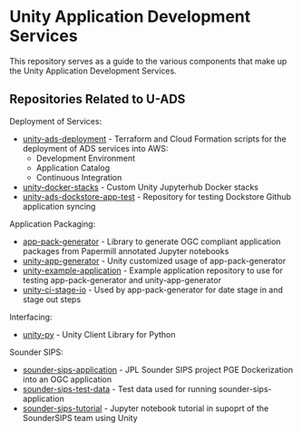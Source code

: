 # Unity Application Development Services

This repository serves as a guide to the various components that make up the Unity Application Development Services.

## Repositories Related to U-ADS

Deployment of Services:

* [unity-ads-deployment](https://github.com/unity-sds/unity-ads-deployment) - Terraform and Cloud Formation scripts for the deployment of ADS services into AWS:
	* Development Environment
	* Application Catalog
	* Continuous Integration
* [unity-docker-stacks](https://github.com/unity-sds/unity-docker-stacks) - Custom Unity Jupyterhub Docker stacks 
* [unity-ads-dockstore-app-test](https://github.com/unity-sds/unity-ads-dockstore-app-test) - Repository for testing Dockstore Github application syncing

Application Packaging:

* [app-pack-generator](https://github.com/unity-sds/app-pack-generator) - Library to generate OGC compliant application packages from Papermill annotated  Jupyter notebooks
* [unity-app-generator](https://github.com/unity-sds/unity-app-generator) - Unity customized usage of app-pack-generator
* [unity-example-application](https://github.com/unity-sds/unity-example-application) - Example application repository to use for testing app-pack-generator and unity-app-generator
* [unity-ci-stage-io](https://github.com/unity-sds/unity-ci-stage-io) - Used by app-pack-generator for date stage in and stage out steps

Interfacing:

* [unity-py](https://github.com/unity-sds/unity-py) - Unity Client Library for Python

Sounder SIPS:

* [sounder-sips-application](https://github.com/unity-sds/sounder-sips-application) - JPL Sounder SIPS project PGE Dockerization into an OGC application
* [sounder-sips-test-data](https://github.com/unity-sds/sounder-sips-test-data) - Test data used for running sounder-sips-application
* [sounder-sips-tutorial](https://github.com/unity-sds/sounder-sips-tutorial) - Jupyter notebook tutorial in supoprt of the SounderSIPS team using Unity 

